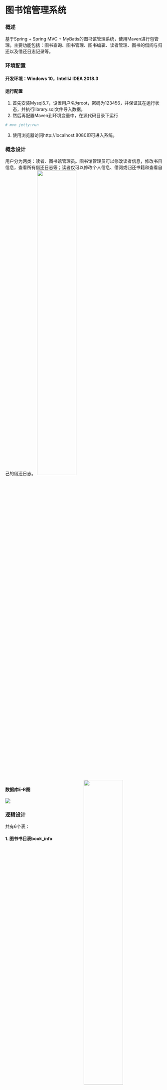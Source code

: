 # 图书馆管理系统

### 概述
基于Spring + Spring MVC + MyBatis的图书馆管理系统，使用Maven进行包管理。主要功能包括：图书查询、图书管理、图书编辑、读者管理、图书的借阅与归还以及借还日志记录等。

### 环境配置
#### 开发环境：Windows 10，IntelliJ IDEA 2018.3
#### 运行配置
1. 首先安装Mysql5.7，设置用户名为root，密码为123456，并保证其在运行状态，并执行library.sql文件导入数据。
2. 然后再配置Maven到环境变量中，在源代码目录下运行
```sh
# mvn jetty:run
```
3. 使用浏览器访问http://localhost:8080即可进入系统。

### 概念设计
用户分为两类：读者、图书馆管理员。图书馆管理员可以修改读者信息，修改书目信息，查看所有借还日志等；读者仅可以修改个人信息、借阅或归还书籍和查看自己的借还日志。
<img src="./preview/1.png" style="width: 50%"><img src="./preview/2.png" style="width: 50%;float: right">

#### 数据库E-R图
<img src="./preview/3.png">

### 逻辑设计
共有6个表：

#### 1. 图书书目表book_info
| 名           | 类型    | 长度 | 小数点 | NULL | 用途     | 键   |
| :----------- | :------ | ---- | ------ | ---- | -------- | ---- |
| book_id      | bigint  | 20   | 0      | 否   | 图书号   | ✔    |
| name         | varchar | 20   | 0      | 否   | 书名     |      |
| author       | varchar | 15   | 0      | 否   | 作者     |      |
| publish      | varchar | 20   | 0      | 否   | 出版社   |      |
| ISBN         | varchar | 15   | 0      | 否   | 标准书号 |      |
| introduction | text    | 0    | 0      | 是   | 简介     |      |
| language     | varchar | 4    | 0      | 否   | 语言     |      |
| price        | decimal | 10   | 2      | 否   | 价格     |      |
| pub_date     | date    | 0    | 0      | 否   | 出版时间 |      |
| class_id     | int     | 11   | 0      | 是   | 分类号   |      |
| number       | int     | 11   | 0      | 是   | 剩余数量 |      |

#### 2. 数据库管理员表admin
| 名       | 类型    | 长度 | 小数点 | NULL | 用途   | 键   |
| :------- | :------ | ---- | ------ | ---- | ------ | ---- |
| admin_id | bigint  | 20   | 0      | 否   | 账号   | ✔    |
| password | varchar | 15   | 0      | 否   | 密码   |      |
| username | varchar | 15   | 0      | 是   | 用户名 |      |

#### 3. 图书分类表class_info
| 名         | 类型    | 长度 | 小数点 | NULL | 用途   | 键   |
| :--------- | :------ | ---- | ------ | ---- | ------ | ---- |
| class_id   | int     | 11   | 0      | 否   | 类别号 | ✔    |
| class_name | varchar | 15   | 0      | 否   | 类别名 |      |

#### 4. 借阅信息表lend_list
| 名        | 类型   | 长度 | 小数点 | NULL | 用途     | 键   |
| :-------- | :----- | ---- | ------ | ---- | -------- | ---- |
| ser_num   | bigint | 20   | 0      | 否   | 流水号   | ✔    |
| book_id   | bigint | 20   | 0      | 否   | 图书号   |      |
| reader_id | bigint | 20   | 0      | 否   | 读者证号 |      |
| lend_date | date   | 0    | 0      | 是   | 借出日期 |      |
| back_date | date   | 0    | 0      | 是   | 归还日期 |      |

#### 5. 借阅卡信息表reader_card
| 名        | 类型    | 长度 | 小数点 | NULL | 用途     | 键   |
| :-------- | :------ | ---- | ------ | ---- | -------- | ---- |
| reader_id | bigint  | 20   | 0      | 否   | 读者证号 | ✔    |
| password  | varchar | 15   | 0      | 否   | 密码     |      |
| username  | varchar | 15   | 0      | 是   | 用户名   |      |

#### 6. 读者信息表reader_info
| 名        | 类型    | 长度 | 小数点 | NULL | 用途     | 键   |
| :-------- | :------ | ---- | ------ | ---- | -------- | ---- |
| reader_id | bigint  | 20   | 0      | 否   | 读者证号 | ✔    |
| name      | varchar | 10   | 0      | 否   | 姓名     |      |
| sex       | varchar | 2    | 0      | 否   | 性别     |      |
| birth     | date    | 0    | 0      | 否   | 生日     |      |
| address   | varchar | 50   | 0      | 否   | 地址     |      |
| phone     | varchar | 15   | 0      | 否   | 电话     |      |

### 功能展示
#### 1.	首页登陆
管理者账号：123456/123456
读者账号：10000/123456
<img src="./preview/5.png">

#### 2.	管理员系统
用登陆进入
##### 2.1 图书管理
<img src="./preview/6.png">

##### 2.2 图书详情
<img src="./preview/7.png">

##### 2.3 读者管理
<img src="./preview/8.png">

##### 2.4 借还管理
<img src="./preview/9.png">

#### 3.	读者系统
##### 3.1 查看全部图书
<img src="./preview/10.png">

##### 3.2 个人信息查看，可以修个个人信息
<img src="./preview/11.png">

##### 3.3 个人借阅情况查看
<img src="./preview/12.png">


